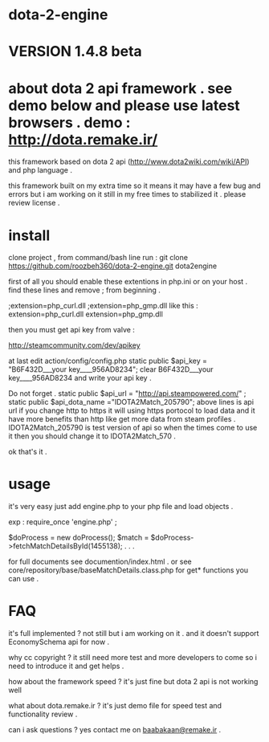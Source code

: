 dota-2-engine
=============

VERSION 1.4.8 beta
=============

about dota 2 api framework . see demo below and please use latest browsers .
demo : http://dota.remake.ir/
======

this framework based on dota 2 api (http://www.dota2wiki.com/wiki/API) and php language .

this framework built on my extra time so it means it may have a few bug and errors 
but i am working on it still in my free times to stabilized it .
please review license .

install
======
clone project , from command/bash line run :
git clone https://github.com/roozbeh360/dota-2-engine.git dota2engine

first of all you should enable these extentions in php.ini or on your host .
find these lines and remove ; from beginning .

;extension=php_curl.dll
;extension=php_gmp.dll
like this :
extension=php_curl.dll
extension=php_gmp.dll

then you must get api key from valve :

http://steamcommunity.com/dev/apikey

at last edit action/config/config.php
    static public  $api_key = "B6F432D___your key____956AD8234";
clear 	B6F432D___your key____956AD8234 and write your api key .

Do not forget .
    static public $api_url = "http://api.steampowered.com/" ;
    static public $api_dota_name ="IDOTA2Match_205790";
above lines is api url if you change http to https it will using https portocol to load data and it have more benefits than http like get more data from steam profiles .
IDOTA2Match_205790 is test version of api so when the times come to use it then you should change it to IDOTA2Match_570 .

ok that's it .

usage
======

it's very easy just add engine.php to your php file and load objects .

exp :
require_once 'engine.php' ;

$doProcess = new doProcess();
$match = $doProcess->fetchMatchDetailsById(1455138);
.
.
.



for full documents see documention/index.html .
or see core/repository/base/baseMatchDetails.class.php for get* functions you can use .

FAQ
=============

it's full implemented ? not still but i am working on it . and it doesn't support EconomySchema api for now .

why cc copyright ? it still need more test and more developers to come so i need to introduce it and get helps .

how about the framework speed ? it's just fine but dota 2 api is not working well 

what about dota.remake.ir ? it's just demo file for speed test and functionality review .

can i ask questions ? yes contact me on baabakaan@remake.ir .


